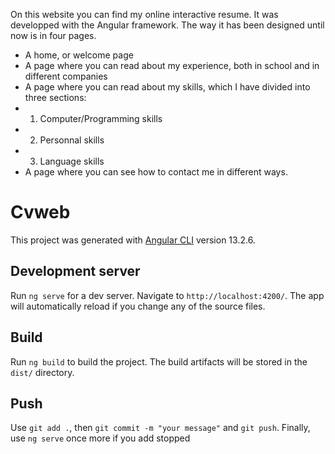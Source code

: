 On this website you can find my online interactive resume. It was developped with the Angular framework.
The way it has been designed until now is in four pages.
- A home, or welcome page
- A page where you can read about my experience, both in school and in different companies
- A page where you can read about my skills, which I have divided into three sections:
- 1. Computer/Programming skills
- 2. Personnal skills
- 3. Language skills
- A page where you can see how to contact me in different ways.


# Cvweb

This project was generated with [Angular CLI](https://github.com/angular/angular-cli) version 13.2.6.

## Development server

Run `ng serve` for a dev server. Navigate to `http://localhost:4200/`. The app will automatically reload if you change any of the source files.

## Build

Run `ng build` to build the project. The build artifacts will be stored in the `dist/` directory.

## Push

Use `git add .`, then `git commit -m "your message"` and `git push`.
Finally, use `ng serve` once more if you add stopped